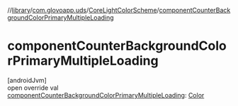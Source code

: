//[library](../../../index.md)/[com.glovoapp.uds](../index.md)/[CoreLightColorScheme](index.md)/[componentCounterBackgroundColorPrimaryMultipleLoading](component-counter-background-color-primary-multiple-loading.md)

# componentCounterBackgroundColorPrimaryMultipleLoading

[androidJvm]\
open override val [componentCounterBackgroundColorPrimaryMultipleLoading](component-counter-background-color-primary-multiple-loading.md): [Color](https://developer.android.com/reference/kotlin/androidx/compose/ui/graphics/Color.html)
